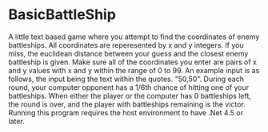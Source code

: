 # BasicBattleShip
A little text based game where you attempt to find the coordinates of enemy battleships.
All coordinates are reperesented by x and y integers.
If you miss, the euclidean distance between your guess and the closest enemy battleship is given.
Make sure all of the coordinates you enter are pairs of x and y values with x and y within the range of 0 to 99. An example input is as follows, the input being the text within the quotes. "50,50". During each round, your computer opponent has a 1/6th chance of hitting one of your battleships. When either the player or the computer has 0 battleships left, the round is over, and the player with battleships remaining is the victor. Running this program requires the host environment to have .Net 4.5 or later.
